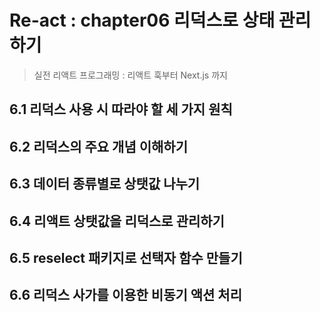 # Re-act : chapter06 리덕스로 상태 관리하기 

> 실전 리액트 프로그래밍 : 리액트 훅부터 Next.js 까지



## 6.1 리덕스 사용 시 따라야 할 세 가지 원칙



## 6.2 리덕스의 주요 개념 이해하기



## 6.3 데이터 종류별로 상탯값 나누기



## 6.4 리액트 상탯값을 리덕스로 관리하기



## 6.5 reselect 패키지로 선택자 함수 만들기



## 6.6 리덕스 사가를 이용한 비동기 액션 처리

